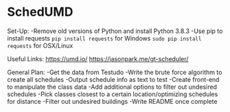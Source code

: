 # SchedUMD
Set-Up:
-Remove old versions of Python and install Python 3.8.3
-Use pip to install requests
    `pip install requests` for Windows
    `sudo pip install requests` for OSX/Linux

Useful Links:
https://umd.io/
https://jasonpark.me/gt-scheduler/

General Plan:
-Get the data from Testudo
-Write the brute force algorithm to create all schedules
-Output schedule info as text to test
-Create front-end to manipulate the class data
-Add additional options to filter out undesired schedules
-Pick classes closest to a certain location/optimizing schedules for distance
-Filter out undesired buildings
-Write README once complete
